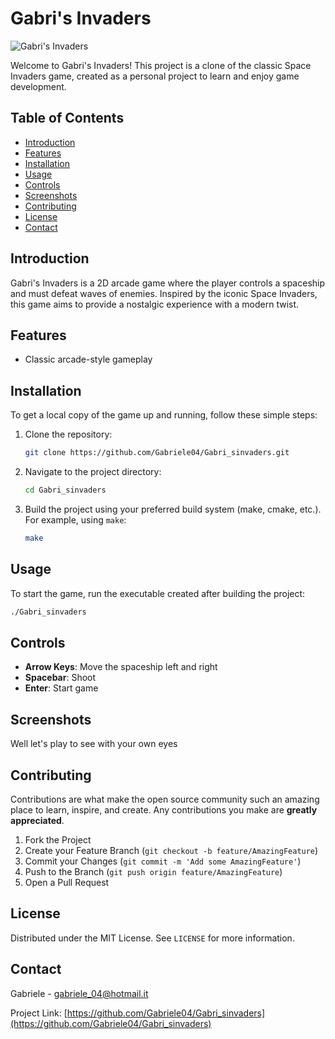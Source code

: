 # Gabri's Invaders

![Gabri's Invaders](https://img.shields.io/badge/game-space_invaders-blue)

Welcome to Gabri's Invaders! This project is a clone of the classic Space Invaders game, created as a personal project to learn and enjoy game development.

## Table of Contents

- [Introduction](#introduction)
- [Features](#features)
- [Installation](#installation)
- [Usage](#usage)
- [Controls](#controls)
- [Screenshots](#screenshots)
- [Contributing](#contributing)
- [License](#license)
- [Contact](#contact)

## Introduction

Gabri's Invaders is a 2D arcade game where the player controls a spaceship and must defeat waves of enemies. Inspired by the iconic Space Invaders, this game aims to provide a nostalgic experience with a modern twist.

## Features

- Classic arcade-style gameplay

## Installation

To get a local copy of the game up and running, follow these simple steps:

1. Clone the repository:
    ```sh
    git clone https://github.com/Gabriele04/Gabri_sinvaders.git
    ```

2. Navigate to the project directory:
    ```sh
    cd Gabri_sinvaders
    ```

3. Build the project using your preferred build system (make, cmake, etc.). For example, using `make`:
    ```sh
    make
    ```

## Usage

To start the game, run the executable created after building the project:
```sh
./Gabri_sinvaders
```

## Controls

- **Arrow Keys**: Move the spaceship left and right
- **Spacebar**: Shoot
- **Enter**: Start game

## Screenshots
Well let's play to see with your own eyes

## Contributing

Contributions are what make the open source community such an amazing place to learn, inspire, and create. Any contributions you make are **greatly appreciated**.

1. Fork the Project
2. Create your Feature Branch (`git checkout -b feature/AmazingFeature`)
3. Commit your Changes (`git commit -m 'Add some AmazingFeature'`)
4. Push to the Branch (`git push origin feature/AmazingFeature`)
5. Open a Pull Request

## License

Distributed under the MIT License. See `LICENSE` for more information.

## Contact
Gabriele - [gabriele_04@hotmail.it](mailto:gabriele_04@hotmail.it)

Project Link: [https://github.com/Gabriele04/Gabri_sinvaders](https://github.com/Gabriele04/Gabri_sinvaders)

